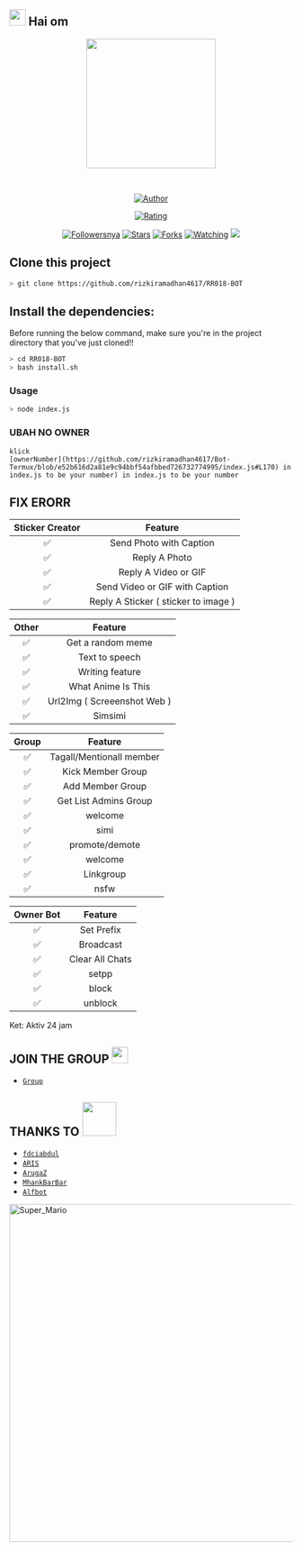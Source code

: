 ## <img src="https://github.com/TheDudeThatCode/TheDudeThatCode/blob/master/Assets/Hi.gif" width="29px"> Hai om
<p align="center">
<img src="https://raw.githubusercontent.com/rizkiramadhan4617/RR018-BOT/main/RR_018/20210110_042601.png" width="230" height="230"/>
</p>
<br>




<p align="center">
<a href="https://github.com/rizkiramadhan4617"><img title="Author" src="https://img.shields.io/badge/AUTHOR-RIZKI R-orange.svg?style=for-the-badge&logo=github"></a>
</p>
<p align="center">
<a href="https://www.codefactor.io/repository/github/rizkiramadhan4617/RR018-BOT"><img title="Rating" src="https://www.codefactor.io/repository/github/rizkiramadhan4617/RR018-BOT/badge/main"></A>
</p>
<p align="center">
<a href="https://github.com/rizkiramadhan4617/RR018-BOT/followers"><img title="Followersnya" src="https://img.shields.io/github/followers/rizkiramadhan4617?color=blue&style=flat-square"></a>
<a href="https://github.com/rizkiramadhan4617/RR018-BOT/stargazers/"><img title="Stars" src="https://img.shields.io/github/stars/rizkiramadhan4617/RR018-BOT?color=red&style=flat-square"></a>
<a href="https://github.com/rizkiramadhan4617/RR018-BOT/network/members"><img title="Forks" src="https://img.shields.io/github/forks/rizkiramadhan4617/RR018-BOT?color=red&style=flat-square"></a>
<a href="https://github.com/rizkiramadhan4617/RR018-BOT/watchers"><img title="Watching" src="https://img.shields.io/github/watchers/rizkiramadhan4617/RR018-BOT?label=Watchers&color=blue&style=flat-square"></a>
<a href="https://hits.seeyoufarm.com"><img src="https://hits.seeyoufarm.com/api/count/incr/badge.svg?url=https%3A%2F%2Fgithub.com%2Frizkiramadhan4617%2FRR018-OT&count_bg=%2379C83D&title_bg=%23555555&icon=probot.svg&icon_color=%2300FF6D&title=hits&edge_flat=false"/></a>

## Clone this project

```bash
> git clone https://github.com/rizkiramadhan4617/RR018-BOT
```

## Install the dependencies:
Before running the below command, make sure you're in the project directory that
you've just cloned!!

```bash
> cd RR018-BOT
> bash install.sh
```

### Usage
```bash
> node index.js
```
### UBAH NO OWNER 
```
klick
[ownerNumber](https://github.com/rizkiramadhan4617/Bot-Termux/blob/e52b616d2a81e9c94bbf54afbbed726732774995/index.js#L170) in index.js to be your number) in index.js to be your number
```
## FIX ERORR

| Sticker Creator |                Feature           |
| :-----------: | :--------------------------------: |
|       ✅       | Send Photo with Caption          |
|       ✅       | Reply A Photo                    |
|       ✅       | Reply A Video or GIF             |
|       ✅       | Send Video or GIF with Caption   |
|       ✅       | Reply A Sticker ( sticker to image ) |

| Other  |              Feature                     |
| :------------: | :-------------------------------: |
|       ✅        |   Get a random meme             |
|       ✅        |   Text to speech                |
|       ✅        |   Writing feature 				|
|       ✅        |   What Anime Is This 			|
|       ✅        |   Url2Img ( Screeenshot Web )   |
|       ✅        |   Simsimi		                |

| Group  |                     Feature               |
| :-----------: | :--------------------------------: |
|       ✅        |   Tagall/Mentionall member       |
|       ✅        |   Kick Member Group	             |
|       ✅        |   Add Member Group	             |
|       ✅        |   Get List Admins Group          |
|       ✅        |   welcome                        |
|       ✅        |   simi                           |
|       ✅        |   promote/demote                 |
|       ✅        |   welcome                        |
|       ✅        |   Linkgroup     |
|       ✅        |   nsfw    |


| Owner Bot  |                     Feature           |
| :-----------: | :--------------------------------: |
|       ✅        |   Set Prefix                     |
|       ✅        |   Broadcast                      |
|       ✅        |   Clear All Chats                |
|       ✅        |   setpp  |
|       ✅        |   block   |
|       ✅        |   unblock  |

Ket: Aktiv 24 jam



## JOIN THE GROUP <img src="https://github.com/TheDudeThatCode/TheDudeThatCode/blob/master/Assets/powerup.gif" width="29px">

* [`Group`](https://chat.whatsapp.com/BAHKpyOMGcA2m6pHcj920C)
## THANKS TO <img src="https://github.com/TheDudeThatCode/TheDudeThatCode/blob/master/Assets/Handshake.gif" width="60px">

* [`fdciabdul`](https://github.com/fdciabdul/termux-whatsapp-bot)
* [`ARIS`](https://github.com/A187ID/AR15BOT)
* [`ArugaZ`](https://github.com/ArugaZ/whatsapp-bot)
* [`MhankBarBar`](https://github.com/MhankBarBar/whatsapp-bot)
* [`Alfbot`](https://github.com/alfiansx/alfbot)
<img src="https://github.com/TheDudeThatCode/TheDudeThatCode/blob/master/Assets/Super_Mario.gif" alt="Super_Mario" width="600" />

